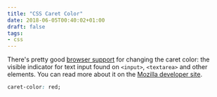 ```yaml
---
title: "CSS Caret Color"
date: 2018-06-05T00:40:02+01:00
draft: false
tags:
- css
---
```


There's pretty good [browser support](https://caniuse.com/#feat=css-caret-color)
for changing the caret color: the visible indicator for text input found on
`<input>`, `<textarea>` and other elements. You can read more about it on the
[Mozilla developer site](https://developer.mozilla.org/en-US/docs/Web/CSS/caret-color).

```css
caret-color: red;
``````
